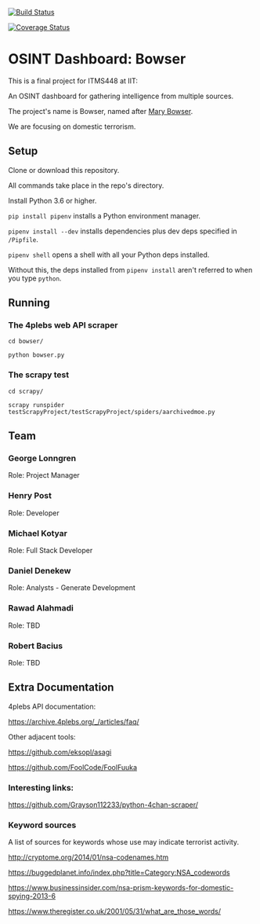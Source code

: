 [![Build Status](https://travis-ci.org/HenryFBP/ITMS448-osint-dashboard.svg?branch=master)](https://travis-ci.org/HenryFBP/ITMS448-osint-dashboard)

[![Coverage Status](https://coveralls.io/repos/github/HenryFBP/ITMS448-osint-dashboard/badge.svg)](https://coveralls.io/github/HenryFBP/ITMS448-osint-dashboard)

# OSINT Dashboard: Bowser

This is a final project for ITMS448 at IIT:

An OSINT dashboard for gathering intelligence from multiple sources.

The project's name is Bowser, named after [Mary Bowser](https://en.wikipedia.org/wiki/Mary_Bowser).

We are focusing on domestic terrorism.

## Setup

Clone or download this repository.

All commands take place in the repo's directory.

Install Python 3.6 or higher.

`pip install pipenv` installs a Python environment manager.

`pipenv install --dev` installs dependencies plus dev deps specified in `/Pipfile`.

`pipenv shell` opens a shell with all your Python deps installed.

Without this, the deps installed from `pipenv install` aren't referred to when you type `python`.

## Running

### The 4plebs web API scraper

`cd bowser/`

`python bowser.py`

### The scrapy test

`cd scrapy/`

`scrapy runspider testScrapyProject/testScrapyProject/spiders/aarchivedmoe.py`

## Team

### George Lonngren

Role: Project Manager

### Henry Post

Role: Developer

### Michael Kotyar

Role: Full Stack Developer

### Daniel Denekew

Role: Analysts - Generate Development

### Rawad Alahmadi

Role: TBD

### Robert Bacius

Role: TBD

## Extra Documentation

4plebs API documentation:
 
<https://archive.4plebs.org/_/articles/faq/>

Other adjacent tools:

<https://github.com/eksopl/asagi>

<https://github.com/FoolCode/FoolFuuka>

### Interesting links:

<https://github.com/Grayson112233/python-4chan-scraper/>

### Keyword sources

A list of sources for keywords whose use may indicate terrorist activity.

<http://cryptome.org/2014/01/nsa-codenames.htm>

<https://buggedplanet.info/index.php?title=Category:NSA_codewords>

<https://www.businessinsider.com/nsa-prism-keywords-for-domestic-spying-2013-6>

<https://www.theregister.co.uk/2001/05/31/what_are_those_words/>